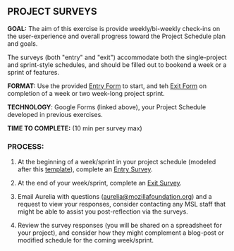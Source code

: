 ## PROJECT SURVEYS

**GOAL:**  The aim of this exercise is provide weekly/bi-weekly check-ins on the user-experience and overall progress toward the Project Schedule plan and goals. 

The surveys (both "entry" and "exit") accommodate both the single-project and sprint-style schedules, and should be filled out to bookend a week or a sprint of features.

**FORMAT:**  Use the provided [Entry Form](http://goo.gl/forms/4wu3nkH7WY) to start, and teh [Exit Form](http://goo.gl/forms/I6ZRdpvWs7) on completion of a week or two week-long project sprint.

**TECHNOLOGY**: Google Forms (linked above), your Project Schedule developed in previous exercises.

**TIME TO COMPLETE:**  (10 min per survey max)

### PROCESS:

1.  At the beginning of a week/sprint in your project schedule (modeled after this [template](https://docs.google.com/spreadsheets/d/1iKpicZeDdvBInx4fAGFFkPJP1-vHxkDJ-QicmpbttcQ/edit?usp=sharing)), complete an [Entry Survey](http://goo.gl/forms/4wu3nkH7WY).

2.  At the end of your week/sprint, complete an [Exit Survey](http://goo.gl/forms/I6ZRdpvWs7).

3.  Email Aurelia with questions (aurelia@mozillafoundation.org) and a request to view your responses, consider contacting any MSL staff that might be able to assist you post-reflection via the surveys.

4.  Review the survey responses (you will be shared on a spreadsheet for your project), and consider how they might complement a blog-post or modified schedule for the coming week/sprint.